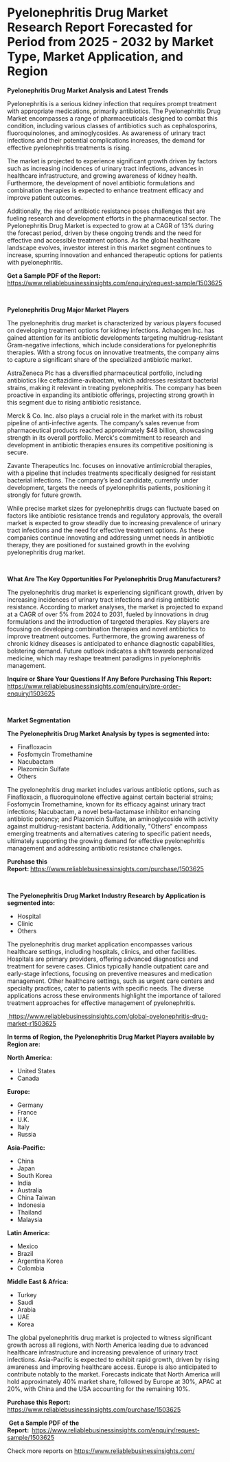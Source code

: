 <p><h1>Pyelonephritis Drug Market Research Report Forecasted for Period from 2025 -  2032 by Market Type, Market Application, and Region</h1></p><p><strong>Pyelonephritis Drug Market Analysis and Latest Trends</strong></p>
<p><p>Pyelonephritis is a serious kidney infection that requires prompt treatment with appropriate medications, primarily antibiotics. The Pyelonephritis Drug Market encompasses a range of pharmaceuticals designed to combat this condition, including various classes of antibiotics such as cephalosporins, fluoroquinolones, and aminoglycosides. As awareness of urinary tract infections and their potential complications increases, the demand for effective pyelonephritis treatments is rising.</p><p>The market is projected to experience significant growth driven by factors such as increasing incidences of urinary tract infections, advances in healthcare infrastructure, and growing awareness of kidney health. Furthermore, the development of novel antibiotic formulations and combination therapies is expected to enhance treatment efficacy and improve patient outcomes. </p><p>Additionally, the rise of antibiotic resistance poses challenges that are fueling research and development efforts in the pharmaceutical sector. The Pyelonephritis Drug Market is expected to grow at a CAGR of 13% during the forecast period, driven by these ongoing trends and the need for effective and accessible treatment options. As the global healthcare landscape evolves, investor interest in this market segment continues to increase, spurring innovation and enhanced therapeutic options for patients with pyelonephritis.</p></p>
<p><strong>Get a Sample PDF of the Report:&nbsp;</strong> <a href="https://www.reliablebusinessinsights.com/enquiry/request-sample/1503625?utm_campaign=3256&utm_medium=2&utm_source=Github&utm_content=ia&utm_term=23032025&utm_id=pyelonephritis-drug">https://www.reliablebusinessinsights.com/enquiry/request-sample/1503625</a></p>
<p>&nbsp;</p>
<p><strong>Pyelonephritis Drug Major Market Players</strong></p>
<p><p>The pyelonephritis drug market is characterized by various players focused on developing treatment options for kidney infections. Achaogen Inc. has gained attention for its antibiotic developments targeting multidrug-resistant Gram-negative infections, which include considerations for pyelonephritis therapies. With a strong focus on innovative treatments, the company aims to capture a significant share of the specialized antibiotic market.</p><p>AstraZeneca Plc has a diversified pharmaceutical portfolio, including antibiotics like ceftazidime-avibactam, which addresses resistant bacterial strains, making it relevant in treating pyelonephritis. The company has been proactive in expanding its antibiotic offerings, projecting strong growth in this segment due to rising antibiotic resistance.</p><p>Merck & Co. Inc. also plays a crucial role in the market with its robust pipeline of anti-infective agents. The company’s sales revenue from pharmaceutical products reached approximately $48 billion, showcasing strength in its overall portfolio. Merck's commitment to research and development in antibiotic therapies ensures its competitive positioning is secure.</p><p>Zavante Therapeutics Inc. focuses on innovative antimicrobial therapies, with a pipeline that includes treatments specifically designed for resistant bacterial infections. The company’s lead candidate, currently under development, targets the needs of pyelonephritis patients, positioning it strongly for future growth.</p><p>While precise market sizes for pyelonephritis drugs can fluctuate based on factors like antibiotic resistance trends and regulatory approvals, the overall market is expected to grow steadily due to increasing prevalence of urinary tract infections and the need for effective treatment options. As these companies continue innovating and addressing unmet needs in antibiotic therapy, they are positioned for sustained growth in the evolving pyelonephritis drug market.</p></p>
<p>&nbsp;</p>
<p><strong>What Are The Key Opportunities For Pyelonephritis Drug Manufacturers?</strong></p>
<p><p>The pyelonephritis drug market is experiencing significant growth, driven by increasing incidences of urinary tract infections and rising antibiotic resistance. According to market analyses, the market is projected to expand at a CAGR of over 5% from 2024 to 2031, fueled by innovations in drug formulations and the introduction of targeted therapies. Key players are focusing on developing combination therapies and novel antibiotics to improve treatment outcomes. Furthermore, the growing awareness of chronic kidney diseases is anticipated to enhance diagnostic capabilities, bolstering demand. Future outlook indicates a shift towards personalized medicine, which may reshape treatment paradigms in pyelonephritis management.</p></p>
<p><strong>Inquire or Share Your Questions If Any Before Purchasing This Report:</strong> <a href="https://www.reliablebusinessinsights.com/enquiry/pre-order-enquiry/1503625?utm_campaign=3256&utm_medium=2&utm_source=Github&utm_content=ia&utm_term=23032025&utm_id=pyelonephritis-drug">https://www.reliablebusinessinsights.com/enquiry/pre-order-enquiry/1503625</a></p>
<p>&nbsp;</p>
<p><strong>Market Segmentation</strong></p>
<p><strong>The Pyelonephritis Drug Market Analysis by types is segmented into:</strong></p>
<p><ul><li>Finafloxacin</li><li>Fosfomycin Tromethamine</li><li>Nacubactam</li><li>Plazomicin Sulfate</li><li>Others</li></ul></p>
<p><p>The pyelonephritis drug market includes various antibiotic options, such as Finafloxacin, a fluoroquinolone effective against certain bacterial strains; Fosfomycin Tromethamine, known for its efficacy against urinary tract infections; Nacubactam, a novel beta-lactamase inhibitor enhancing antibiotic potency; and Plazomicin Sulfate, an aminoglycoside with activity against multidrug-resistant bacteria. Additionally, "Others" encompass emerging treatments and alternatives catering to specific patient needs, ultimately supporting the growing demand for effective pyelonephritis management and addressing antibiotic resistance challenges.</p></p>
<p><strong>Purchase this Report:&nbsp;</strong><a href="https://www.reliablebusinessinsights.com/purchase/1503625?utm_campaign=3256&utm_medium=2&utm_source=Github&utm_content=ia&utm_term=23032025&utm_id=pyelonephritis-drug">https://www.reliablebusinessinsights.com/purchase/1503625</a></p>
<p>&nbsp;</p>
<p><strong>The Pyelonephritis Drug Market Industry Research by Application is segmented into:</strong></p>
<p><ul><li>Hospital</li><li>Clinic</li><li>Others</li></ul></p>
<p><p>The pyelonephritis drug market application encompasses various healthcare settings, including hospitals, clinics, and other facilities. Hospitals are primary providers, offering advanced diagnostics and treatment for severe cases. Clinics typically handle outpatient care and early-stage infections, focusing on preventive measures and medication management. Other healthcare settings, such as urgent care centers and specialty practices, cater to patients with specific needs. The diverse applications across these environments highlight the importance of tailored treatment approaches for effective management of pyelonephritis.</p></p>
<p><a href="https://www.reliablebusinessinsights.com/global-pyelonephritis-drug-market-r1503625?utm_campaign=3256&utm_medium=2&utm_source=Github&utm_content=ia&utm_term=23032025&utm_id=pyelonephritis-drug">&nbsp;https://www.reliablebusinessinsights.com/global-pyelonephritis-drug-market-r1503625</a></p>
<p><strong>In terms of Region, the Pyelonephritis Drug Market Players available by Region are:</strong></p>
<p>
    <p> <strong> North America: </strong>
        <ul>
            <li>United States</li>
            <li>Canada</li>
        </ul>
        </p> 
    <p> <strong> Europe: </strong>
        <ul>
            <li>Germany</li>
            <li>France</li>
            <li>U.K.</li>
            <li>Italy</li>
            <li>Russia</li>
        </ul>
        </p> 
    <p> <strong> Asia-Pacific: </strong>
        <ul>
            <li>China</li>
            <li>Japan</li>
            <li>South Korea</li>
            <li>India</li>
            <li>Australia</li>
            <li>China Taiwan</li>
            <li>Indonesia</li>
            <li>Thailand</li>
            <li>Malaysia</li>
        </ul>
        </p> 
    <p> <strong> Latin America: </strong>
        <ul>
            <li>Mexico</li>
            <li>Brazil</li>
            <li>Argentina Korea</li>
            <li>Colombia</li>
        </ul>
        </p> 
    <p> <strong> Middle East & Africa: </strong>
        <ul>
            <li>Turkey</li>
            <li>Saudi</li>
            <li>Arabia</li>
            <li>UAE</li>
            <li>Korea</li>
        </ul>
    </p>
    </p>
<p><p>The global pyelonephritis drug market is projected to witness significant growth across all regions, with North America leading due to advanced healthcare infrastructure and increasing prevalence of urinary tract infections. Asia-Pacific is expected to exhibit rapid growth, driven by rising awareness and improving healthcare access. Europe is also anticipated to contribute notably to the market. Forecasts indicate that North America will hold approximately 40% market share, followed by Europe at 30%, APAC at 20%, with China and the USA accounting for the remaining 10%.</p></p>
<p><strong>Purchase this Report: </strong><a href="https://www.reliablebusinessinsights.com/purchase/1503625?utm_campaign=3256&utm_medium=2&utm_source=Github&utm_content=ia&utm_term=23032025&utm_id=pyelonephritis-drug">https://www.reliablebusinessinsights.com/purchase/1503625</a></p>
<p>&nbsp;<strong>Get a Sample PDF of the Report:&nbsp;&nbsp;</strong><a href="https://www.reliablebusinessinsights.com/enquiry/request-sample/1503625?utm_campaign=3256&utm_medium=2&utm_source=Github&utm_content=ia&utm_term=23032025&utm_id=pyelonephritis-drug">https://www.reliablebusinessinsights.com/enquiry/request-sample/1503625</a></p>
<p><strong></strong></p>
<p>Check more reports on <a href="https://www.reliablebusinessinsights.com/?utm_campaign=3256&utm_medium=2&utm_source=Github&utm_content=ia&utm_term=23032025&utm_id=pyelonephritis-drug">https://www.reliablebusinessinsights.com/</a></p>